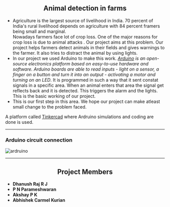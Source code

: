  <h2 align="center"> Animal detection in farms </h2>


- Agriculture is the largest source of livelihood in India. 70 percent of India's rural livelihood depends on agriculture with 84 percent framers being small and marginal.\
Nowadays farmers face lot of crop loss. One of the major reasons for crop loss is due to animal attacks . Our project aims at this problem. Our project helps farmers detect animals in their fields and gives warnings to the farmer. It also tries to distract the animal by using lights. 
- In our project we used Arduino to make this work. *[Arduino](https://www.arduino.cc/) is an open-source electronics platform based on easy-to-use hardware and software. Arduino boards are able to read inputs - light on a sensor, a finger on a button and turn it into an output - activating a motor and turning on an LED*. It is programmed in such a way that it sent constat signals in a specific area. When an animal enters that area the signal get reflects back and it is detected. This triggers the alarm and the lights. This is the basic working of our project. 
- This is our first step in this area. We hope our project can make atleast small change to the problem faced. 

A platform called [Tinkercad](https://www.tinkercad.com/things/flHpOFbJ1CN-arduino-simulator-and) where Ardruino simulations and coding are done is used.

---

<h3 >Arduino circuit connection</h3> 

![ardruino](https://user-images.githubusercontent.com/78401783/120081303-ae9f2180-c0da-11eb-8767-03d182da1ded.png)


---

<h2 align="center">  Project Members </h2>

- <b> Dhanush Raj R J</br>
- P N Parameshwaran </br> 
- Akshay P K </br>
- Abhishek Carmel Kurian </b>


